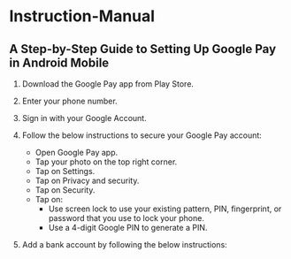 # Instruction-Manual
## A Step-by-Step Guide to Setting Up Google Pay in Android Mobile
1. Download the Google Pay app from Play Store.
2. Enter your phone number.
3. Sign in with your Google Account.
4. Follow the below instructions to secure your Google Pay account:
   - Open Google Pay app. 
   - Tap your photo on the top right corner.
   - Tap on Settings.
   - Tap on Privacy and security.
   - Tap on Security.
   - Tap on:
      - Use screen lock to use your existing pattern, PIN, fingerprint, or password that you use to lock your phone.
      - Use a 4-digit Google PIN to generate a PIN.

6. Add a bank account by following the below instructions:
